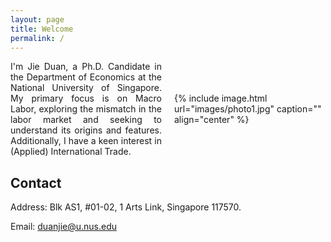 ```yaml
---
layout: page
title: Welcome
permalink: /
---
```


<style>
  .container {
    display: flex;
    align-items: center;
    flex-wrap: wrap;
  }
  .text {
    flex: 1;
    text-align: justify;
    margin-right: 10px;
  }
  .image {
    flex: 1;
    margin-left: 10px;
  }

  /* 媒体查询，针对不同屏幕尺寸进行调整 */
  @media (max-width: 768px) {
    .text, .image {
      flex: 1 100%;
      text-align: center;
      margin: 0;
    }
    .image {
      margin-top: 20px;
      width: calc(100% - 40px); /* 使照片宽度比屏幕略窄 */
      max-width: 300px; /* 最大宽度限制 */
    }
    .image img {
      width: 100%;
      height: auto;
    }
  }
</style>

<div class="container">
  <div class="text">
  I'm Jie Duan, a Ph.D. Candidate in the Department of Economics at the National University of Singapore. My primary focus is on Macro Labor, exploring the mismatch in the labor market and seeking to understand its origins and features. Additionally, I have a keen interest in (Applied) International Trade.
    
  </div>
  <div class="image">
    {% include image.html url="images/photo1.jpg" caption="" align="center" %}
  </div>
</div>




## Contact
Address: Blk AS1, #01-02, 1 Arts Link, Singapore 117570.  

Email: duanjie@u.nus.edu


